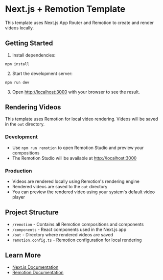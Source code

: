 # Next.js + Remotion Template

This template uses Next.js App Router and Remotion to create and render videos locally.

## Getting Started

1. Install dependencies:
```bash
npm install
```

2. Start the development server:
```bash
npm run dev
```

3. Open [http://localhost:3000](http://localhost:3000) with your browser to see the result.

## Rendering Videos

This template uses Remotion for local video rendering. Videos will be saved in the `out` directory.

### Development

- Use `npm run remotion` to open Remotion Studio and preview your compositions
- The Remotion Studio will be available at [http://localhost:3000](http://localhost:3000)

### Production

- Videos are rendered locally using Remotion's rendering engine
- Rendered videos are saved to the `out` directory
- You can preview the rendered video using your system's default video player

## Project Structure

- `/remotion` - Contains all Remotion compositions and components
- `/components` - React components used in the Next.js app
- `/out` - Directory where rendered videos are saved
- `remotion.config.ts` - Remotion configuration for local rendering

## Learn More

- [Next.js Documentation](https://nextjs.org/docs)
- [Remotion Documentation](https://www.remotion.dev/docs)
